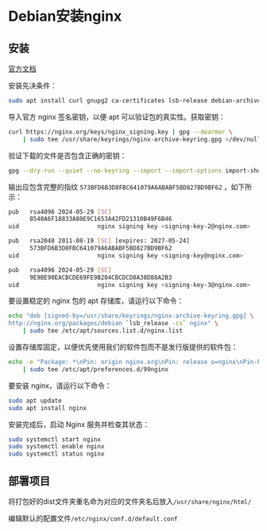 # Debian安装nginx

## 安装

[官方文档](https://nginx.org/en/linux_packages.html#Debian)

安装先决条件：

```bash
sudo apt install curl gnupg2 ca-certificates lsb-release debian-archive-keyring
```

导入官方 nginx 签名密钥，以便 apt 可以验证包的真实性。获取密钥：

```bash
curl https://nginx.org/keys/nginx_signing.key | gpg --dearmor \
    | sudo tee /usr/share/keyrings/nginx-archive-keyring.gpg >/dev/null
```

验证下载的文件是否包含正确的密钥：

```bash
gpg --dry-run --quiet --no-keyring --import --import-options import-show /usr/share/keyrings/nginx-archive-keyring.gpg
```

输出应包含完整的指纹 `573BFD6B3D8FBC641079A6ABABF5BD827BD9BF62` ，如下所示：

```bash
pub   rsa4096 2024-05-29 [SC]
      8540A6F18833A80E9C1653A42FD21310B49F6B46
uid                      nginx signing key <signing-key-2@nginx.com>

pub   rsa2048 2011-08-19 [SC] [expires: 2027-05-24]
      573BFD6B3D8FBC641079A6ABABF5BD827BD9BF62
uid                      nginx signing key <signing-key@nginx.com>

pub   rsa4096 2024-05-29 [SC]
      9E9BE90EACBCDE69FE9B204CBCDCD8A38D88A2B3
uid                      nginx signing key <signing-key-3@nginx.com>
```

要设置稳定的 nginx 包的 apt 存储库，请运行以下命令：

```bash
echo "deb [signed-by=/usr/share/keyrings/nginx-archive-keyring.gpg] \
http://nginx.org/packages/debian `lsb_release -cs` nginx" \
    | sudo tee /etc/apt/sources.list.d/nginx.list
```

设置存储库固定，以便优先使用我们的软件包而不是发行版提供的软件包：

```bash
echo -e "Package: *\nPin: origin nginx.org\nPin: release o=nginx\nPin-Priority: 900\n" \
    | sudo tee /etc/apt/preferences.d/99nginx
```

要安装 nginx，请运行以下命令：

```bash
sudo apt update
sudo apt install nginx
```

安装完成后，启动 Nginx 服务并检查其状态：

```bash
sudo systemctl start nginx
sudo systemctl enable nginx
sudo systemctl status nginx
```

## 部署项目

将打包好的dist文件夹重名命为对应的文件夹名后放入`/usr/share/nginx/html/`

编辑默认的配置文件`/etc/nginx/conf.d/default.conf`

